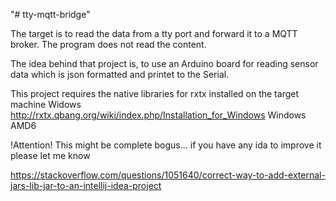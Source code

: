"# tty-mqtt-bridge" 

The target is to read the data from a tty port and forward it to a MQTT broker. The program does not read the content.

The idea behind that project is, to use an Arduino board for reading sensor data which is json formatted and printet to the Serial.


This project requires the native libraries for rxtx installed on the target machine
Widows
http://rxtx.qbang.org/wiki/index.php/Installation_for_Windows
Windows AMD6

!Attention!
This might be complete bogus... if you have any ida to improve it please let me know

https://stackoverflow.com/questions/1051640/correct-way-to-add-external-jars-lib-jar-to-an-intellij-idea-project